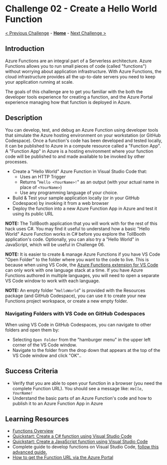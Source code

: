 # Challenge 02 - Create a Hello World Function

[< Previous Challenge](./Challenge-01.md) - **[Home](../README.md)** - [Next Challenge >](./Challenge-03.md)

## Introduction

Azure Functions are an integral part of a Serverless architecture.  Azure Functions allows you to run small pieces of code (called "functions") without worrying about application infrastructure. With Azure Functions, the cloud infrastructure provides all the up-to-date servers you need to keep your application running at scale.

The goals of this challenge are to get you familiar with the both the developer tools experience for creating a function, and the Azure Portal experience managing how that function is deployed in Azure.

## Description

You can develop, test, and debug an Azure Function using developer tools that simulate the Azure hosting environment on your workstation (or GitHub Codespace). Once a function's code has been developed and tested locally, it can be published to Azure in a compute resource called a "Function App".  A "Function App" in Azure is a hosting environment where your function code will be published to and made available to be invoked by other processes.

- Create a "Hello World" Azure Function in Visual Studio Code that:
    - Uses an HTTP Trigger
    - Returns "`Hello <YourName>!`" as an output (with your actual name in place of `<YourName>`)
    - Use any programming language of your choice.
- Build & Test your sample application locally (or in your GitHub Codespace) by invoking it from a web browser
- Deploy the function into a new Azure Function App in Azure and test it using its public URL
  
**NOTE:** The TollBooth application that you will work with for the rest of this hack uses C#. You may find it useful to understand how a basic "Hello World" Azure Function works in C# before you explore the TollBooth application's code. Optionally, you can also try a "Hello World" in JavaScript, which will be useful in Challenge 06.

**NOTE:** It is easier to create & manage Azure Functions if you have VS Code "Open Folder" to the folder where you want to the code to live. This is because when using VS Code, the [Azure Functions extension for VS Code](https://marketplace.visualstudio.com/items?itemName=ms-azuretools.vscode-azurefunctions&ssr=false#overview) can only work with one language stack at a time. If you have Azure Functions authored in multiple languages, you will need to open a separate VS Code window to work with each language.

**NOTE:** An empty folder "`HelloWorld`" is provided with the Resources package (and GitHub Codespace), you can use it to create your new Functions project workspace, or create a new empty folder.

### Navigating Folders with VS Code on GitHub Codespaces

When using VS Code in GitHub Codespaces, you can navigate to other folders and open them by:
- Selecting `Open Folder` from the "hamburger menu" in the upper left corner of the VS Code window.
- Navigate to the folder from the drop down that appears at the top of the VS Code window and click "OK"..

## Success Criteria

- Verify that you are able to open your function in a browser (you need the complete Function URL). You should see a message like:
*`Hello, YourName!`*
- Understand the basic parts of an Azure Function's code and how to publish it to an Azure Function App in Azure

## Learning Resources

- [Functions Overview](https://docs.microsoft.com/azure/azure-functions/functions-overview)
- [Quickstart: Create a C# function using Visual Studio Code](https://learn.microsoft.com/en-us/azure/azure-functions/create-first-function-vs-code-csharp)
- [Quickstart: Create a JavaScript function using Visual Studio Code](https://learn.microsoft.com/en-us/azure/azure-functions/create-first-function-vs-code-node?pivots=nodejs-model-v4)
- Complete guide to develop functions on Visual Studio Code, [follow this advanced guide.](https://docs.microsoft.com/en-us/azure/azure-functions/functions-develop-vs-code?tabs=csharp)
- [How to get the Function URL via the Azure Portal](https://learn.microsoft.com/en-us/azure/azure-functions/functions-create-function-app-portal?pivots=programming-language-javascript#test-the-function)
